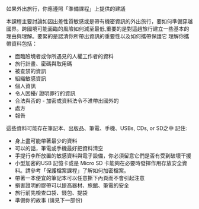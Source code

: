 [Title]: # (在你離開之前)
[Difficulty]: # (初學者)
[Order]: # (0)

如果外出旅行，你應遵照「準備課程」上提供的建議

本課程主要討論如因出差性質敏感或是帶有機密資訊的外出旅行，要如何準備穿越國界。跨國境可能面臨的風險如何減至最低,重要的是對這趙旅行建立一些基本的理由與理解。要緊的是認清你所帶出資訊的重要性以及如何攜帶保護它
理解你攜帶資料包括：
* 面臨險境者或你所遇見的人權工作者的資料
* 旅行計畫、密碼與取用碼
* 被查禁的資訊
* 組織敏感資訊
* 個人資訊
* 令人困擾/ 證明罪行的資訊
* 合法與否的 - 加密或資料法令不淮帶出國外的
* 處方
* 報告

這些資料可能存在筆記本、出版品、筆電、手機、USBs, CDs, or SD之中
記住:
* 身上盡可能帶著最少的資料
* 可以的話，筆電或手機最好把資料清空
* 手提行李所放置的敏感資料與電子設備，你必須留意它們是否有受到破壞干援
* 小型加密的USB 記憶卡或是 Micro SD 卡能夠在必要時發揮作用存放安全資料。請參考「保護檔案課程」了解如何加密檔案。
* 帶著一本便宜的筆記本可以任意撕下內頁而不會引起注意
* 損害證明的膠帶可以提高器材、旅館、筆電的安全
* 旅行前先檢查口袋、錢包、提袋
* 準備你的故事 (請見下一部份)